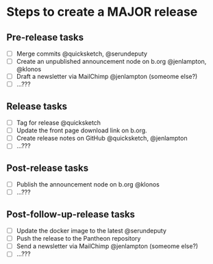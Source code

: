 Steps to create a MAJOR release
=================================


## Pre-release tasks

- [ ] Merge commits @quicksketch, @serundeputy
- [ ] Create an unpublished announcement node on b.org @jenlampton, @klonos
- [ ] Draft a newsletter via MailChimp @jenlampton (someome else?)
- [ ] ...???

## Release tasks

- [ ] Tag for release @quicksketch
- [ ] Update the front page download link on b.org.
- [ ] Create release notes on GitHub @quicksketch, @jenlampton
- [ ] ...???

## Post-release tasks

- [ ] Publish the announcement node on b.org @klonos
- [ ] ...???

## Post-follow-up-release tasks

- [ ] Update the docker image to the latest @serundeputy
- [ ] Push the release to the Pantheon repository
- [ ] Send a newsletter via MailChimp @jenlampton (someome else?)
- [ ] ...???
